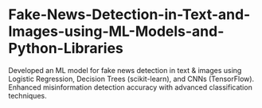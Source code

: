 # Fake-News-Detection-in-Text-and-Images-using-ML-Models-and-Python-Libraries

Developed an ML model for fake news detection in text & images using Logistic Regression, Decision Trees (scikit-learn), and CNNs (TensorFlow). Enhanced misinformation detection accuracy with advanced classification techniques.
